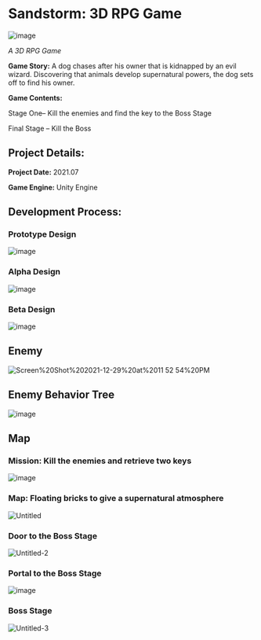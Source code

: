 # Sandstorm: 3D RPG Game

![image](https://user-images.githubusercontent.com/57009810/161730230-d6221867-0132-483c-9224-a1ae329204ec.png)

_A 3D RPG Game_

**Game Story:** A dog chases after his owner that is kidnapped by an evil wizard. Discovering that animals develop supernatural powers, the dog sets off to find his owner.  


**Game Contents:** 

Stage One– Kill the enemies and find the key to the Boss Stage

Final Stage – Kill the Boss

<h2>Project Details:</h2>

**Project Date:** 2021.07

**Game Engine:** Unity Engine

<h2>Development Process:</h2>

<h3>Prototype Design</h3>

![image](https://user-images.githubusercontent.com/57009810/161484052-5367986c-4241-4c5e-a015-275bf734a32f.png)

<h3>Alpha Design</h3>

![image](https://user-images.githubusercontent.com/57009810/161484333-45a946f8-83d0-41b2-a88e-317e465198bf.png)

<h3>Beta Design</h3>

![image](https://user-images.githubusercontent.com/57009810/161484498-d7b0ec1c-a44f-4858-8a0c-101d8cb31113.png)

<h2>Enemy</h2>

<img alt="Screen%20Shot%202021-12-29%20at%2011 52 54%20PM" src="https://user-images.githubusercontent.com/57009810/167853388-eb2cc115-647e-4e5b-8857-77f4722cad30.png">


<h2>Enemy Behavior Tree</h2>

![image](https://user-images.githubusercontent.com/57009810/161484567-f04e79ca-ba47-4917-93b9-08c21cae4b32.png)


<h2>Map</h2>

<h3>Mission: Kill the enemies and retrieve two keys</h3>

![image](https://user-images.githubusercontent.com/57009810/161485067-4f4ab273-58f1-4286-b0a2-7409329867c7.png)

<h3>Map: Floating bricks to give a supernatural atmosphere</h3>

<img alt="Untitled" src="https://user-images.githubusercontent.com/57009810/167853479-03e60287-6f17-4bb5-a538-3b6e8775c54b.png">


<h3>Door to the Boss Stage</h3>

<img alt="Untitled-2" src="https://user-images.githubusercontent.com/57009810/167853437-620cb41c-509a-450e-8b6d-f89d2d95437b.png">


<h3>Portal to the Boss Stage</h3>

![image](https://user-images.githubusercontent.com/57009810/161730623-17762787-85bf-48c0-a86b-3c0fa8e35d60.png)

<h3>Boss Stage</h3>

<img alt="Untitled-3" src="https://user-images.githubusercontent.com/57009810/167853462-dce8c998-d8c0-45ce-a52d-6f8f706e0e2c.png">


